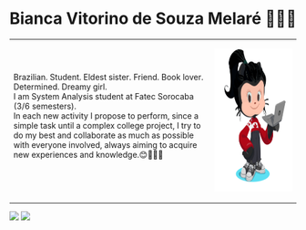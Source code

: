 <h1 align="center">Bianca Vitorino de Souza Melaré 👩🏻‍💻 </h1>
<table border=0>
<tr> <td width="70%">
Brazilian. Student. Eldest sister. Friend. Book lover. Determined. Dreamy girl.
<br>
I am System Analysis student at Fatec Sorocaba (3/6 semesters). 
<br>
In each new activity I propose to perform, since a simple task until a complex college project, I try to do my best and collaborate as much as possible with everyone involved, always aiming to acquire new experiences and knowledge.😊👩🏻‍💻
<br><br>
  </td>
 <td width="30%">
  <p align="center">
<img src="imagens/git (1).png/" width="250" height="250"/>
</p>
  </td></tr>
</table>
 <div>
<a href = "mailto:biancavsmelare@gmail.com"><img src="https://img.shields.io/badge/Gmail-D14836?style=for-the-badge&logo=gmail&logoColor=white" target="_blank"></a>
<a href="https://www.linkedin.com/in/bianca-melaré-ba1a89241/" target="_blank"><img src="https://img.shields.io/badge/-LinkedIn-%230077B5?style=for-the-badge&logo=linkedin&logoColor=white" target="_blank"></a>   
</div>
